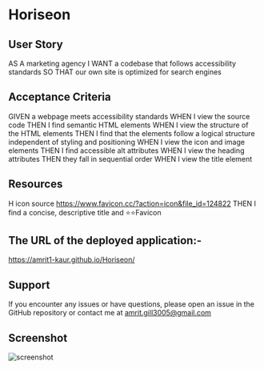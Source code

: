 # Horiseon
## User Story


AS A marketing agency
I WANT a codebase that follows accessibility standards
SO THAT our own site is optimized for search engines

## Acceptance Criteria
GIVEN a webpage meets accessibility standards
WHEN I view the source code
THEN I find semantic HTML elements
WHEN I view the structure of the HTML elements
THEN I find that the elements follow a logical structure independent of styling and positioning
WHEN I view the icon and image elements
THEN I find accessible alt attributes
WHEN I view the heading attributes
THEN they fall in sequential order
WHEN I view the title element
## Resources
H icon source
https://www.favicon.cc/?action=icon&file_id=124822
THEN I find a concise, descriptive title and  ⭐⭐Favicon
## The URL of the deployed application:-
https://amrit1-kaur.github.io/Horiseon/

## Support
If you encounter any issues or have questions, please open an issue in the GitHub repository or contact me at amrit.gill3005@gmail.com

## Screenshot
![screenshot](https://user-images.githubusercontent.com/125145657/223685012-d64fa6c0-a898-41fe-8018-ff91744348f6.png)





